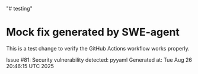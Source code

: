 "# testing" 
# Mock fix generated by SWE-agent
This is a test change to verify the GitHub Actions workflow works properly.

Issue #81: Security vulnerability detected: pyyaml
Generated at: Tue Aug 26 20:46:15 UTC 2025
